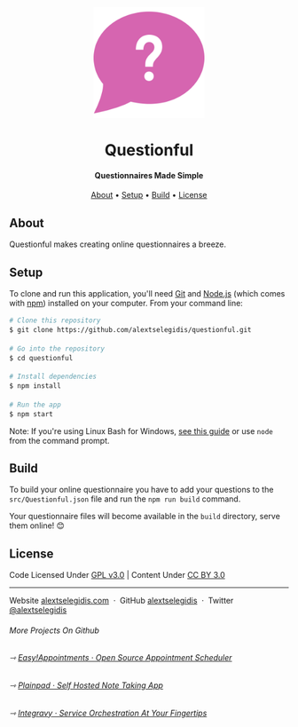<h1 align="center">
    <br>
        <a href="https://alextselegidis.com/get/questionful">
            <img src="https://raw.githubusercontent.com/alextselegidis/questionful/master/questionful.png" alt="Questionful" width="200">
        </a>
        <br>
        <br>
        Questionful
    <br>
</h1>

<h4 align="center">
    Questionnaires Made Simple 
</h4>

<p align="center">
  <a href="#about">About</a> •
  <a href="#setup">Setup</a> •
  <a href="#build">Build</a> •
  <a href="#license">License</a>
</p>

## About

Questionful makes creating online questionnaires a breeze.

## Setup

To clone and run this application, you'll need [Git](https://git-scm.com) and [Node.js](https://nodejs.org/en/download/) 
(which comes with [npm](http://npmjs.com)) installed on your computer. From your command line:

```bash
# Clone this repository
$ git clone https://github.com/alextselegidis/questionful.git

# Go into the repository
$ cd questionful

# Install dependencies
$ npm install

# Run the app
$ npm start
```

Note: If you're using Linux Bash for Windows, [see this guide](https://www.howtogeek.com/261575/how-to-run-graphical-linux-desktop-applications-from-windows-10s-bash-shell/) or use `node` from the command prompt.

## Build

To build your online questionnaire you have to add your questions to the 
`src/Questionful.json` file and run the `npm run build` command. 

Your questionnaire files will become available in the `build` directory, 
serve them online! 😊

## License 

Code Licensed Under [GPL v3.0](https://www.gnu.org/licenses/gpl-3.0.en.html) | Content Under [CC BY 3.0](https://creativecommons.org/licenses/by/3.0/)

---

Website [alextselegidis.com](https://alextselegidis.com) &nbsp;&middot;&nbsp;
GitHub [alextselegidis](https://github.com/alextselegidis) &nbsp;&middot;&nbsp;
Twitter [@alextselegidis](https://twitter.com/AlexTselegidis)

###### More Projects On Github
###### ⇾ [Easy!Appointments &middot; Open Source Appointment Scheduler](https://github.com/alextselegidis/easyappointments)
###### ⇾ [Plainpad &middot; Self Hosted Note Taking App](https://github.com/alextselegidis/plainpad)
###### ⇾ [Integravy &middot; Service Orchestration At Your Fingertips](https://github.com/alextselegidis/integravy)
